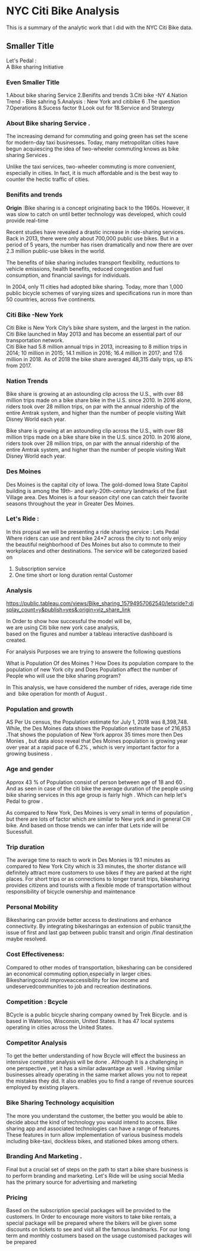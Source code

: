 # NYC Citi Bike Analysis 
This is a summary of the analytic work that I did with the NYC Citi Bike data.
## Smaller Title
Let's Pedal : <br>
A Bike sharing  Initiative  <br>
### Even Smaller Title
1.About bike sharing Service 
2.Benifits and trends
3.Citi bike -NY
4.Nation Trend - Bike sahring 
5.Analysis  : New York and citibike 
6 .The question
7.Operations 
8.Sucess factor
9.Look out for 
18.Service and Stratergy


### About Bike sharing Service . 
The increasing demand for commuting  and going green has set the scene for modern-day taxi businesses. Today, many metropolitan cities have begun acquiescing the idea of two-wheeler commuting knows as bike sharing Services . <BR>

Unlike the taxi services, two-wheeler commuting is more convenient, especially in cities. In fact, it is much affordable and is the best way to counter the hectic traffic of cities. <BR>

### Benifits and trends

**Origin** :Bike sharing is a concept originating back to the 1960s. However, it was slow to catch on until better technology was developed, which could provide real-time <BR>

Recent studies have revealed a drastic increase in ride-sharing services. Back in 2013, there were only about 700,000 public use bikes. But in a period of 5 years, the number has risen dramatically and now there are over 2.3 million public-use bikes in the world.  <BR>

The benefits of bike sharing includes transport flexibility, reductions to vehicle emissions, health benefits, reduced congestion and fuel consumption, and financial savings for individuals. <BR>

In 2004, only 11 cities had adopted bike sharing. Today, more than 1,000 public bicycle schemes of varying sizes and specifications run in more than 50 countries, across five continents. <BR>

### Citi Bike -New York 
Citi Bike is New York City’s bike share system, and the largest in the nation. Citi Bike launched in May 2013 and has become an essential part of our transportation network. <BR>
Citi Bike had 5.8 million annual trips in 2013, increasing to 8 million trips in 2014; 10 million in 2015; 14.1 million in 2016; 16.4 million in 2017; and 17.6 million in 2018. As of 2018 the bike share averaged 48,315 daily trips, up 8% from 2017. <BR>

### Nation Trends 
Bike share is growing at an astounding clip across the U.S., with over 88 million trips made on a bike share bike in the U.S. since 2010. In 2016 alone, riders took over 28 million trips, on par with the annual ridership of the entire Amtrak system, and higher than the number of people visiting Walt Disney World each year.<BR>

Bike share is growing at an astounding clip across the U.S., with over 88 million trips made on a bike share bike in the U.S. since 2010. In 2016 alone, riders took over 28 million trips, on par with the annual ridership of the entire Amtrak system, and higher than the number of people visiting Walt Disney World each year. <BR>

### Des Moines 
Des Moines is the capital city of Iowa. The gold-domed Iowa State Capitol building is among the 19th- and early-20th-century landmarks of the East Village area.
Des Moines is a four season city! one can catch their  favorite seasons throughout the year in Greater Des Moines.

### Let's Ride : 
 In  this  propsal we will be presenting a ride sharing service : Lets Pedal Where riders can use and rent bike 24*7 across the city to not only enjoy the beautiful neighborhood of Des Moines but also to commute to their workplaces and other destinations. 
The service will be categorized  based on 
1. Subscription  service 
2. One time  short or long duration rental Customer 


### Analysis 


https://public.tableau.com/views/Bike_sharing_15794957062540/letsride?:display_count=y&publish=yes&:origin=viz_share_link

In Order to show how successful the model will be, we are using Citi bike new york case analysis, based on the figures and number a tableau interactive dashboard is created. <BR>

For analysis Purposes we are trying  to answere the following questions  

What is Population Of des Moines ? How Does its population compare to the population of new York city and Does Population affect the number of People who will use the bike sharing program?

In This analysis, we have considered the number of rides, average ride time and  bike operation for month of August .<BR>

### Population  and growth 
AS Per Us census, the Population estimate  for July 1, 2018 was 8,398,748. While, the Des Moines  data shows the Population estimate base of 216,853 .That shows the population of New York approx 35 times more then Des Monies , but data aloso reveal that Des Moines population is growing year over year at a rapid pace of 6.2% , which is very important factor for a growing business . <BR>

### Age and gender 
Approx  43 % of Population consist of person between age of 18 and 60 .  And as seen  in case of the citi bike  the average duration of the people  using  bike sharing  services in this age group  is fairly high . Which can help  let's Pedal to grow . <BR>

As compared to New York, Des Moines is very small in terms of  population ,  but there are lots of factor which are similar to New york and in general Citi bike. And based on those trends we can infer that  Lets ride will be Sucessfull. 


### Trip duration 
The average time to reach to work in Des Monies is 19.1 minutes as compared to New York City which is 33 minutes, the shorter distance will definitely attract more customers to use bikes if they are parked at the right places.
For short trips or as connections to longer transit trips, bikesharing provides citizens and tourists with a flexible mode of transportation without responsibility of bicycle ownership and maintenance

### Personal Mobility 

Bikesharing can provide better access to destinations and enhance connectivity. By integrating bikesharingas an extension of public transit,the issue of first and last gap between public transit and origin /final destination maybe resolved.


 ### Cost Effectiveness: 
 
 Compared to other modes of transportation, bikesharing can be considered an economical commuting option,especially in larger cities. Bikesharingcould improveaccessibility for low income and undeservedcommunities to job and recreation destinations.


### Competition : Bcycle 

BCycle is a public bicycle sharing company owned by Trek Bicycle. and is based in Waterloo, Wisconsin, United States. It has 47 local systems operating in cities across the United States.


### Competitor Analysis

To get the better understanding of how Bcycle will effect the business an intensive compititor analysis will be done . Although it is a challenging in one perspective , yet it has a similar adavantage as well . Having similar businesses already operating in the same market allows you not to repeat the mistakes they did. It also enables you to find a range of revenue sources employed by existing players.


### Bike Sharing Technology acquisition 

The more you understand the customer, the better you would be able to decide about the kind of technology you would intend to access. Bike sharing app and associated technologies can have a range of features. These features in turn allow implementation of various business models including bike-taxi, dockless bikes, and stationed bikes among others.

### Branding And Marketing . 
Final but a crucial set of steps on the path to start a bike share business is to perform branding and marketing. Let's Ride will be using social Media has the primary source for advertising and marketing 


### Pricing 
Based on the subscription special packages will be provided to the customers. 
In Order to encourage more visitors to take bike rentals, a special package will be prepared where the bikers will be given some discounts on tickets to see and visit all the famous landmarks.
For our long term and monthly costumers  based on the usage   customised packages will be prepared 










